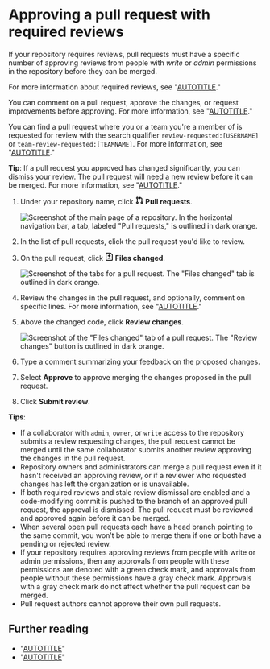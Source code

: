 # Approving a pull request with required reviews

If your repository requires reviews, pull requests must have a specific number of approving reviews from people with _write_ or _admin_ permissions in the repository before they can be merged.

For more information about required reviews, see "[AUTOTITLE](/repositories/configuring-branches-and-merges-in-your-repository/managing-protected-branches/about-protected-branches#require-pull-request-reviews-before-merging)."

You can comment on a pull request, approve the changes, or request improvements before approving. For more information, see "[AUTOTITLE](/pull-requests/collaborating-with-pull-requests/reviewing-changes-in-pull-requests/reviewing-proposed-changes-in-a-pull-request)."

You can find a pull request where you or a team you're a member of is requested for review with the search qualifier `review-requested:[USERNAME]` or `team-review-requested:[TEAMNAME]`. For more information, see "[AUTOTITLE](/search-github/searching-on-github/searching-issues-and-pull-requests)."

<div class="ghd-spotlight ghd-spotlight-tip border rounded-1 my-3 p-3 f5 color-border-accent-emphasis color-bg-accent">

**Tip**: If a pull request you approved has changed significantly, you can dismiss your review. The pull request will need a new review before it can be merged. For more information, see "[AUTOTITLE](/pull-requests/collaborating-with-pull-requests/reviewing-changes-in-pull-requests/dismissing-a-pull-request-review)."

</div>

1. Under your repository name, click <svg version="1.1" width="16" height="16" viewBox="0 0 16 16" class="octicon octicon-git-pull-request" aria-hidden="true"><path d="M1.5 3.25a2.25 2.25 0 1 1 3 2.122v5.256a2.251 2.251 0 1 1-1.5 0V5.372A2.25 2.25 0 0 1 1.5 3.25Zm5.677-.177L9.573.677A.25.25 0 0 1 10 .854V2.5h1A2.5 2.5 0 0 1 13.5 5v5.628a2.251 2.251 0 1 1-1.5 0V5a1 1 0 0 0-1-1h-1v1.646a.25.25 0 0 1-.427.177L7.177 3.427a.25.25 0 0 1 0-.354ZM3.75 2.5a.75.75 0 1 0 0 1.5.75.75 0 0 0 0-1.5Zm0 9.5a.75.75 0 1 0 0 1.5.75.75 0 0 0 0-1.5Zm8.25.75a.75.75 0 1 0 1.5 0 .75.75 0 0 0-1.5 0Z"></path></svg> **Pull requests**.

   ![Screenshot of the main page of a repository. In the horizontal navigation bar, a tab, labeled "Pull requests," is outlined in dark orange.](/assets/images/help/repository/repo-tabs-pull-requests.png)

1. In the list of pull requests, click the pull request you'd like to review.
1. On the pull request, click <svg version="1.1" width="16" height="16" viewBox="0 0 16 16" class="octicon octicon-file-diff" aria-hidden="true"><path d="M1 1.75C1 .784 1.784 0 2.75 0h7.586c.464 0 .909.184 1.237.513l2.914 2.914c.329.328.513.773.513 1.237v9.586A1.75 1.75 0 0 1 13.25 16H2.75A1.75 1.75 0 0 1 1 14.25Zm1.75-.25a.25.25 0 0 0-.25.25v12.5c0 .138.112.25.25.25h10.5a.25.25 0 0 0 .25-.25V4.664a.25.25 0 0 0-.073-.177l-2.914-2.914a.25.25 0 0 0-.177-.073ZM8 3.25a.75.75 0 0 1 .75.75v1.5h1.5a.75.75 0 0 1 0 1.5h-1.5v1.5a.75.75 0 0 1-1.5 0V7h-1.5a.75.75 0 0 1 0-1.5h1.5V4A.75.75 0 0 1 8 3.25Zm-3 8a.75.75 0 0 1 .75-.75h4.5a.75.75 0 0 1 0 1.5h-4.5a.75.75 0 0 1-.75-.75Z"></path></svg> **Files changed**.

   ![Screenshot of the tabs for a pull request. The "Files changed" tab is outlined in dark orange.](/assets/images/help/pull_requests/pull-request-tabs-changed-files.png)
1. Review the changes in the pull request, and optionally, comment on specific lines. For more information, see "[AUTOTITLE](/pull-requests/collaborating-with-pull-requests/reviewing-changes-in-pull-requests/reviewing-proposed-changes-in-a-pull-request#starting-a-review)."
1. Above the changed code, click **Review changes**.

   ![Screenshot of the "Files changed" tab of a pull request. The "Review changes" button is outlined in dark orange.](/assets/images/help/pull_requests/review-changes-button.png)
1. Type a comment summarizing your feedback on the proposed changes.
1. Select **Approve** to approve merging the changes proposed in the pull request.
1. Click **Submit review**.

<div class="ghd-spotlight ghd-spotlight-tip border rounded-1 my-3 p-3 f5 color-border-accent-emphasis color-bg-accent">

**Tips**:
- If a collaborator with `admin`, `owner`, or `write` access to the repository submits a review requesting changes, the pull request cannot be merged until the same collaborator submits another review approving the changes in the pull request.
- Repository owners and administrators can merge a pull request even if it hasn't received an approving review, or if a reviewer who requested changes has left the organization or is unavailable.
- If both required reviews and stale review dismissal are enabled and a code-modifying commit is pushed to the branch of an approved pull request, the approval is dismissed. The pull request must be reviewed and approved again before it can be merged.
- When several open pull requests each have a head branch pointing to the same commit, you won’t be able to merge them if one or both have a pending or rejected review.
- If your repository requires approving reviews from people with write or admin permissions, then any approvals from people with these permissions are denoted with a green check mark, and approvals from people without these permissions have a gray check mark. Approvals with a gray check mark do not affect whether the pull request can be merged.
- Pull request authors cannot approve their own pull requests.

</div>

## Further reading

- "[AUTOTITLE](/pull-requests/collaborating-with-pull-requests/reviewing-changes-in-pull-requests/reviewing-proposed-changes-in-a-pull-request)"
- "[AUTOTITLE](/pull-requests/collaborating-with-pull-requests/reviewing-changes-in-pull-requests/commenting-on-a-pull-request)"
